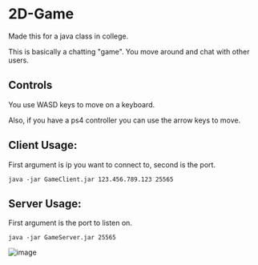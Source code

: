 # 2D-Game
Made this for a java class in college.

This is basically a chatting "game". You move around and chat with other users.

## Controls
You use WASD keys to move on a keyboard.

Also, if you have a ps4 controller you can use the arrow keys to move.

## Client Usage:
First argument is ip you want to connect to, second is the port.

```java -jar GameClient.jar 123.456.789.123 25565```

## Server Usage:
First argument is the port to listen on.

```java -jar GameServer.jar 25565```


![image](https://user-images.githubusercontent.com/5741581/163100622-548dc582-d7d9-4c2a-ae3d-e048b0e6e10f.png)
